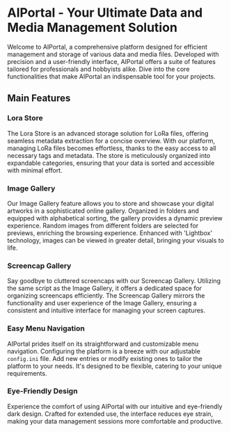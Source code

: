# AIPortal - Your Ultimate Data and Media Management Solution

Welcome to AIPortal, a comprehensive platform designed for efficient management and storage of various data and media files. Developed with precision and a user-friendly interface, AIPortal offers a suite of features tailored for professionals and hobbyists alike. Dive into the core functionalities that make AIPortal an indispensable tool for your projects.

## Main Features

### Lora Store

The Lora Store is an advanced storage solution for LoRa files, offering seamless metadata extraction for a concise overview. With our platform, managing LoRa files becomes effortless, thanks to the easy access to all necessary tags and metadata. The store is meticulously organized into expandable categories, ensuring that your data is sorted and accessible with minimal effort.

### Image Gallery

Our Image Gallery feature allows you to store and showcase your digital artworks in a sophisticated online gallery. Organized in folders and equipped with alphabetical sorting, the gallery provides a dynamic preview experience. Random images from different folders are selected for previews, enriching the browsing experience. Enhanced with 'Lightbox' technology, images can be viewed in greater detail, bringing your visuals to life.

### Screencap Gallery

Say goodbye to cluttered screencaps with our Screencap Gallery. Utilizing the same script as the Image Gallery, it offers a dedicated space for organizing screencaps efficiently. The Screencap Gallery mirrors the functionality and user experience of the Image Gallery, ensuring a consistent and intuitive interface for managing your screen captures.

### Easy Menu Navigation

AIPortal prides itself on its straightforward and customizable menu navigation. Configuring the platform is a breeze with our adjustable `config.ini` file. Add new entries or modify existing ones to tailor the platform to your needs. It's designed to be flexible, catering to your unique requirements.

### Eye-Friendly Design

Experience the comfort of using AIPortal with our intuitive and eye-friendly dark design. Crafted for extended use, the interface reduces eye strain, making your data management sessions more comfortable and productive.
